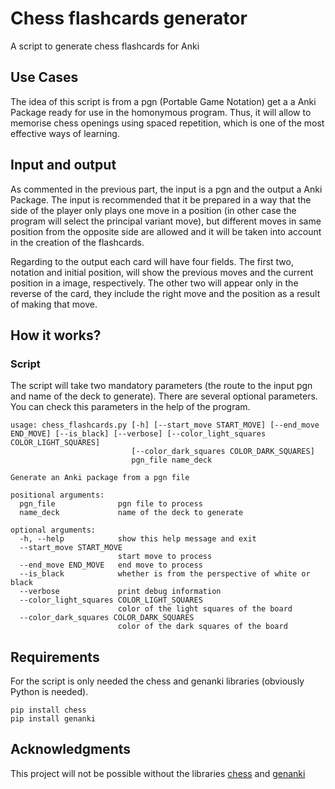 # Chess flashcards generator

A script to generate chess flashcards for Anki

## Use Cases

The idea of this script is from a pgn (Portable Game Notation) get a a Anki Package ready for use in the homonymous program. Thus, it will allow to 
memorise chess openings using spaced repetition, which is one of the most effective ways of learning.

## Input and output

As commented in the previous part, the input is a pgn and the output a Anki Package. The input is recommended that it be prepared in a way that 
the side of the player only plays one move in a position (in other case the program will select the principal variant move), but different moves 
in same position from the opposite side are allowed and it will be taken into account in the creation of the flashcards.

Regarding to the output each card will have four fields. The first two, notation and initial position, will show the previous moves and the current
position in a image, respectively. The other two will appear only in the reverse of the card, they include the right move and the position as a result 
of making that move.

## How it works?

### Script

The script will take two mandatory parameters (the route to the input pgn and name of the deck to generate). There are several optional parameters. 
You can check this parameters in the help of the program.

```
usage: chess_flashcards.py [-h] [--start_move START_MOVE] [--end_move END_MOVE] [--is_black] [--verbose] [--color_light_squares COLOR_LIGHT_SQUARES]
                           [--color_dark_squares COLOR_DARK_SQUARES]
                           pgn_file name_deck

Generate an Anki package from a pgn file

positional arguments:
  pgn_file              pgn file to process
  name_deck             name of the deck to generate

optional arguments:
  -h, --help            show this help message and exit
  --start_move START_MOVE
                        start move to process
  --end_move END_MOVE   end move to process
  --is_black            whether is from the perspective of white or black
  --verbose             print debug information
  --color_light_squares COLOR_LIGHT_SQUARES
                        color of the light squares of the board
  --color_dark_squares COLOR_DARK_SQUARES
                        color of the dark squares of the board
```

## Requirements

For the script is only needed the chess and genanki libraries (obviously Python is needed).

```
pip install chess
pip install genanki
```

## Acknowledgments

This project will not be possible without the libraries [chess](https://github.com/niklasf/python-chess) and [genanki](https://github.com/kerrickstaley/genanki)

